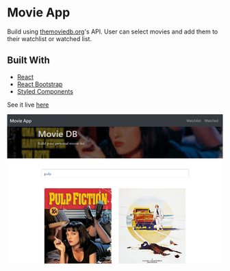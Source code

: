 # Movie App
Build using [themoviedb.org](https://www.themoviedb.org/)'s API. User can select movies and add them to their watchlist or watched list. 

## Built With

* [React](https://reactjs.org)
* [React Bootstrap](https://react-bootstrap.github.io/)
* [Styled Components](https://styled-components.com/)

See it live [here](https://will-peterson.github.io/movie-app/)

![movie-app](https://github.com/Will-Peterson/movie-app/blob/master/src/assets/movie-app.png)
